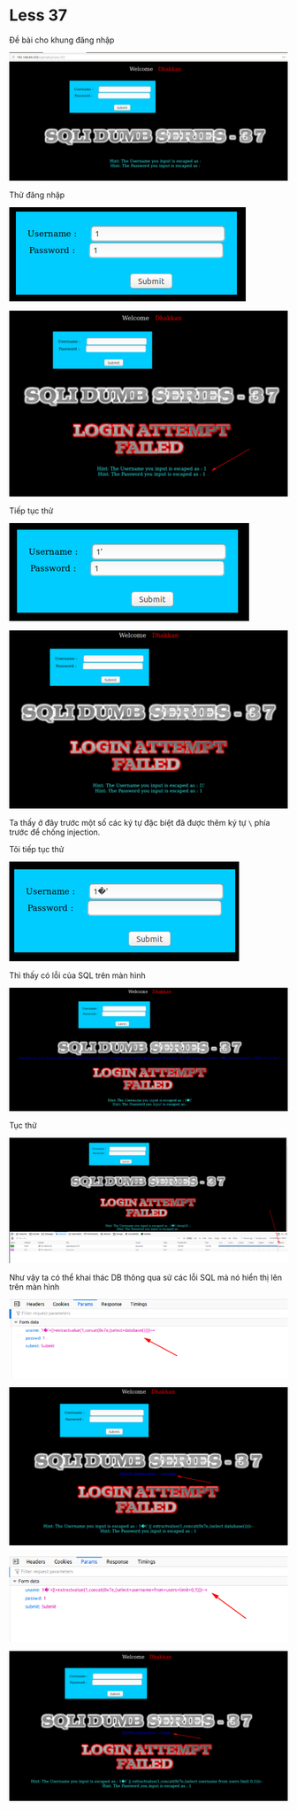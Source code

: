 # Less 37

Đề bài cho khung đăng nhập

![](../images/sqli-labs/Less-37/01.png)

Thử đăng nhập

![](../images/sqli-labs/Less-37/02.png)

![](../images/sqli-labs/Less-37/03.png)

Tiếp tục thử

![](../images/sqli-labs/Less-37/04.png)

![](../images/sqli-labs/Less-37/05.png)

Ta thấy ở đây trước một số các ký tự đặc biệt đã được thêm ký tự `\` phía trước để chống injection.

Tôi tiếp tục thử

![](../images/sqli-labs/Less-37/12.png)

Thì thấy có lỗi của SQL trên màn hình

![](../images/sqli-labs/Less-37/06.png)

Tục thử 

![](../images/sqli-labs/Less-37/07.png)

Như vậy ta có thể khai thác DB thông qua sử các lỗi SQL mà nó hiển thị lên trên màn hình

![](../images/sqli-labs/Less-37/08.png)

![](../images/sqli-labs/Less-37/09.png)

![](../images/sqli-labs/Less-37/10.png)

![](../images/sqli-labs/Less-37/11.png)